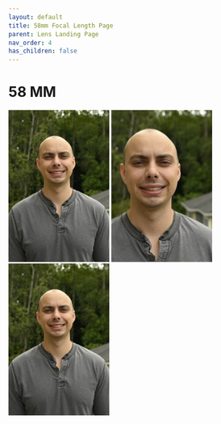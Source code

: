 ```yaml
---
layout: default
title: 58mm Focal Length Page
parent: Lens Landing Page
nav_order: 4
has_children: false
---
```


# 58 MM


<img src="/images/Head/58mm-prime.JPG" width="200"> <img src="/images/Head/58mm-prime-close.JPG" width="200"> <img src="/images/Body/58mm-prime.JPG" width="200"> 
